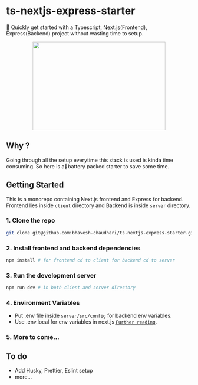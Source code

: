 # ts-nextjs-express-starter 

:rocket: Quickly get started with a Typescript, Next.js(Frontend), Express(Backend) project without wasting time to setup.

<p align="center" >
 <img align="" width="360" height="240" src="https://user-images.githubusercontent.com/74975876/176926220-0a056211-5a44-4f10-adc1-34613001806d.png">
</p>

## Why ?
Going through all the setup everytime this stack is used is kinda time consuming.
So here is a:battery:battery packed starter to save some time.

## Getting Started

This is a monorepo containing Next.js frontend and Express for backend. Frontend lies inside `client` directory and Backend is inside `server` directory.

### 1. Clone the repo

```sh
git clone git@github.com:bhavesh-chaudhari/ts-nextjs-express-starter.git
```

### 2. Install frontend and backend dependencies

```sh
npm install # for frontend cd to client for backend cd to server
```
### 3. Run the development server

```sh
npm run dev # in both client and server directory
```

### 4. Environment Variables
- Put .env file inside `server/src/config` for backend env variables. 
- Use .env.local for env variables in next.js [`Further reading`](https://nextjs.org/docs/basic-features/environment-variables).

### 5. More to come...

## To do 
- Add Husky, Prettier, Eslint setup
- more...